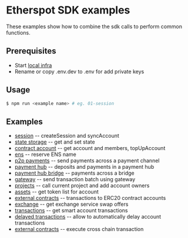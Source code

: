 # Etherspot SDK examples

These examples show how to combine the sdk calls to perform common functions.

## Prerequisites

* Start [local infra](https://github.com/etherspot/etherspot-infra) 
* Rename or copy .env.dev to .env for add private keys 

## Usage

```bash
$ npm run <example name> # eg. 01-session
```

## Examples
* [session](./src/01-session.ts) -- createSession and syncAccount
* [state storage](./src/02-state-storage.ts) -- get and set state
* [contract account](./src/03-contract-account.ts) -- get account and members, topUpAccount
* [ens](./src/04-ens.ts) -- reserve ENS name
* [p2p payments](./src/05-p2p-payments.ts) -- send payments across a payment channel
* [payment hub](./src/06-payment-hub.ts) -- deposits and payments in a payment hub
* [payment hub bridge](./src/07-payment-hub-bridge.ts) -- payments across a bridge
* [gateway](./src/08-gateway.ts) -- send transaction batch using gateway
* [projects](./src/09-projects.ts) -- call current project and add account owners
* [assets](./src/10-assets.ts) -- get token list for account
* [external contracts](./src/11-external-contracts.ts) -- transactions to ERC20 contract accounts
* [exchange](./src/12-exchange.ts) -- get exchange service swap offers
* [transactions](./src/13-transactions.ts) -- get smart account transactions
* [delayed transactions](./src/14-delayed-transactions.ts) -- allow to automatically delay account transactions
* [external contracts](./src/16-cross-chain-quote.ts) -- execute cross chain transaction
